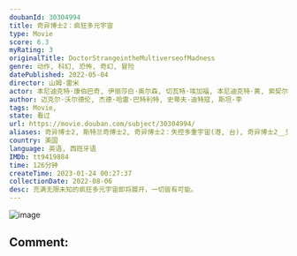 ```yaml
---
doubanId: 30304994
title: 奇异博士2：疯狂多元宇宙
type: Movie
score: 6.3
myRating: 3
originalTitle: DoctorStrangeintheMultiverseofMadness
genre: 动作, 科幻, 恐怖, 奇幻, 冒险
datePublished: 2022-05-04
director: 山姆·雷米
actor: 本尼迪克特·康伯巴奇, 伊丽莎白·奥尔森, 切瓦特·埃加福, 本尼迪克特·黄, 索契尔·戈麦斯, 瑞秋·麦克亚当斯, 迈克尔·斯图巴, 帕特里克·斯图尔特, 海莉·阿特维尔, 约翰·卡拉辛斯基, 拉什纳·林奇, 安松·蒙特, 查理兹·塞隆, 希拉·阿蒂姆, 亚当·赫吉尔, 亚子·米切尔, 杨沫沫, 丹尼尔·斯温, 多波·雷斯尼怀罗, 伊登·纳森森, 维尼·莫利, 大卫·谢, 乔丹·亚历桑德拉, 迈克尔·沃尔德伦, 朱利安·希威德, 杰特·克莱恩, 布鲁斯·坎贝尔, 马里安·洛伦西克, undefined
author: 迈克尔·沃尔德伦, 杰德·哈雷·巴特利特, 史蒂夫·迪特寇, 斯坦·李
tags: Movie, 
state: 看过
url: https://movie.douban.com/subject/30304994/
aliases: 奇异博士2, 斯特兰奇博士2, 奇异博士2：失控多重宇宙(港, 台), 奇异博士2__失控多元宇宙(港), Doctor_Strange_2, Doctor_Strange__in_the_Multiverse_of_Madness
country: 美国
language: 英语, 西班牙语
IMDb: tt9419884
time: 126分钟
createTime: 2023-01-24 00:27:37
collectionDate: 2022-08-06
desc: 充满无限未知的疯狂多元宇宙即将展开，一切皆有可能。
---
```


![image](p2874034153.jpg)

Comment: 
---

